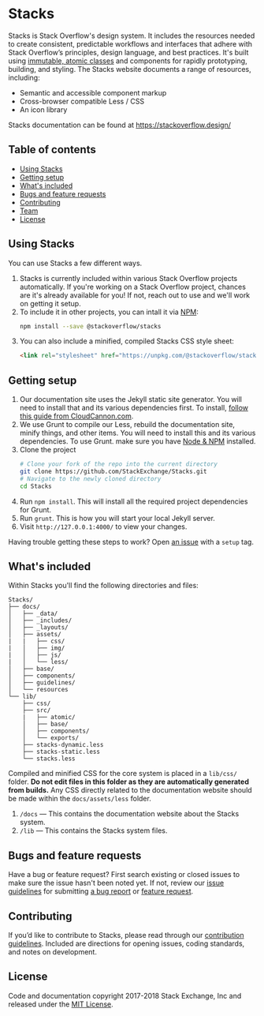 # Stacks

Stacks is Stack Overflow's design system. It includes the resources needed to create consistent, predictable workflows and interfaces that adhere with Stack Overflow’s principles, design language, and best practices. It's built using [immutable, atomic classes](http://johnpolacek.com/rethinking/) and components for rapidly prototyping, building, and styling. The Stacks website documents a range of resources, including:

 - Semantic and accessible component markup
 - Cross-browser compatible Less / CSS
 - An icon library

Stacks documentation can be found at https://stackoverflow.design/


## Table of contents

 - [Using Stacks](#using-stacks)
 - [Getting setup](#getting-setup)
 - [What's included](#whats-included)
 - [Bugs and feature requests](#bugs-and-feature-requests)
 - [Contributing](#contributing)
 - [Team](#team)
 - [License](#license)


## Using Stacks

You can use Stacks a few different ways.

 1. Stacks is currently included within various Stack Overflow projects automatically. If you're working on a Stack Overflow project, chances are it's already available for you! If not, reach out to use and we'll work on getting it setup.
 2. To include it in other projects, you can intall it via [NPM](https://www.npmjs.com/package/@stackoverflow/stacks):
    ```bash
    npm install --save @stackoverflow/stacks
    ```
 3. You can also include a minified, compiled Stacks CSS style sheet:
    ```html
    <link rel="stylesheet" href="https://unpkg.com/@stackoverflow/stacks">
    ```

## Getting setup

 1. Our documentation site uses the Jekyll static site generator. You will need to install that and its various dependencies first. To install, [follow this guide from CloudCannon.com](https://learn.cloudcannon.com/jekyll/install-jekyll-on-os-x/).
 2. We use Grunt to compile our Less, rebuild the documentation site, minify things, and other items. You will need to install this and its various dependencies. To use Grunt. make sure you have [Node & NPM](https://nodejs.org/en/download/) installed.
 3. Clone the project
    ```bash
    # Clone your fork of the repo into the current directory
    git clone https://github.com/StackExchange/Stacks.git
    # Navigate to the newly cloned directory
    cd Stacks
    ```
 4. Run `npm install`. This will install all the required project dependencies for Grunt.
 3. Run `grunt`. This is how you will start your local Jekyll server.
 4. Visit `http://127.0.0.1:4000/` to view your changes.

Having trouble getting these steps to work? Open [an issue](https://gh.stackoverflow.com/Design/Stacks/issues/new) with a `setup` tag.

## What's included

Within Stacks you'll find the following directories and files:

```
Stacks/
├── docs/
│   ├── _data/
│   ├── _includes/
│   ├── _layouts/
│   ├── assets/
|   |   ├── css/
|   │   ├── img/
|   │   ├── js/
|   │   └── less/
│   ├── base/
│   ├── components/
│   ├── guidelines/
│   └── resources
└── lib/
    ├── css/
    ├── src/
    |   ├── atomic/
    │   ├── base/
    │   ├── components/
    │   └── exports/
    ├── stacks-dynamic.less
    ├── stacks-static.less
    └── stacks.less
```

Compiled and minified CSS for the core system is placed in a `lib/css/` folder. **Do not edit files in this folder as they are automatically generated from builds.** Any CSS directly related to the documentation website should be made within the `docs/assets/less` folder.

  1. `/docs` — This contains the documentation website about the Stacks system.
  2. `/lib` — This contains the Stacks system files.

## Bugs and feature requests

Have a bug or feature request? First search existing or closed issues to make sure the issue hasn't been noted yet. If not, review our [issue guidelines](/CONTRIBUTING.md#open-an-issue) for submitting [a bug report](/CONTRIBUTING.md#reporting-bugs) or [feature request](/CONTRIBUTING.md#feature-requests).


## Contributing

If you’d like to contribute to Stacks, please read through our [contribution guidelines](/CONTRIBUTING.md). Included are directions for opening issues, coding standards, and notes on development.

## License

Code and documentation copyright 2017-2018 Stack Exchange, Inc and released under the [MIT License](/LICENSE.MD).
